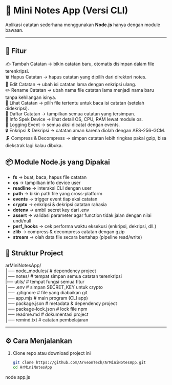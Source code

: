 # 📝 Mini Notes App (Versi CLI)

Aplikasi catatan sederhana menggunakan **Node.js** hanya dengan module bawaan.

---

## 🚀 Fitur

✍️ Tambah Catatan → bikin catatan baru, otomatis disimpan dalam file terenkripsi.  
🗑️ Hapus Catatan → hapus catatan yang dipilih dari direktori notes.  
📝 Edit Catatan → ubah isi catatan lama dengan enkripsi ulang.  
✏️ Rename Catatan → ubah nama file catatan lama menjadi nama baru tanpa kehilangan isinya.  
📖 Lihat Catatan → pilih file tertentu untuk baca isi catatan (setelah didekripsi).  
📂 Daftar Catatan → tampilkan semua catatan yang tersimpan.  
👤 Info Spek Device → lihat detail OS, CPU, RAM lewat module os.  
🔔 Logging Event → semua aksi dicatat dengan events.  
🔒 Enkripsi & Dekripsi → catatan aman karena diolah dengan AES-256-GCM.  
🗜️ Compress & Decompress → simpan catatan lebih ringkas pakai gzip, bisa diekstrak lagi kalau dibuka.  

## 📦 Module Node.js yang Dipakai

- **fs** → buat, baca, hapus file catatan
- **os** → tampilkan info device user
- **readline** → interaksi CLI dengan user
- **path** → bikin path file yang cross-platform
- **events** → trigger event tiap aksi catatan
- **crypto** → enkripsi & dekripsi catatan rahasia
- **dotenv** → ambil secret key dari .env
- **assert** → validasi parameter agar function tidak jalan dengan nilai undi/null
- **perf_hooks** → cek performa waktu eksekusi (enkripsi, dekripsi, dll.)
- **zlib** → compress & decompress catatan dengan gzip
- **stream** → olah data file secara bertahap (pipeline read/write)

## 📂 Struktur Project

arMiniNotesApp/  
│── node_modules/ # dependency project  
│── notes/ # tempat simpan semua catatan terenkripsi  
|── utils/ # tempat fungsi semua fitur  
│── .env # simpan SECRET_KEY untuk crypto  
│── .gitignore # file yang diabaikan git  
│── app.mjs # main program (CLI app)  
│── package.json # metadata & dependency project  
│── package-lock.json # lock file npm  
│── readme.md # dokumentasi project  
│── remind.txt # catatan pembelajaran

---

## ⚙️ Cara Menjalankan

1. Clone repo atau download project ini
   ```bash
   git clone https://github.com/ArveonTech/ArMiniNotesApp.git
   cd ArMiniNotesApp
   ```

node app.js
